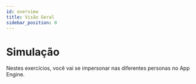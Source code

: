 ```yaml
---
id: overview
title: Visão Geral
sidebar_position: 0
---
```


# Simulação

Nestes exercícios, você vai se impersonar nas diferentes personas no App Engine.
